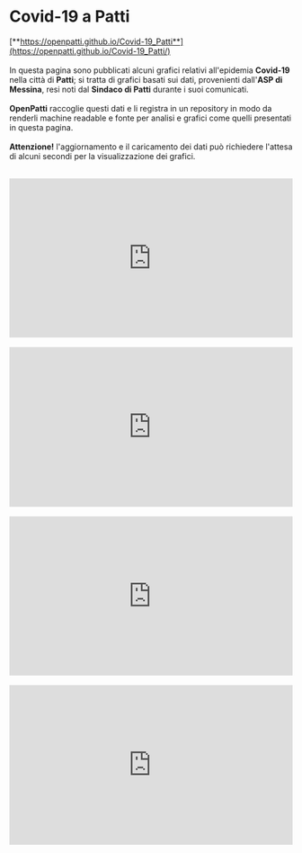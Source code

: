 # Covid-19 a Patti

[**https://openpatti.github.io/Covid-19_Patti**](https://openpatti.github.io/Covid-19_Patti/)<br/><br/>
In questa pagina sono pubblicati alcuni grafici relativi all'epidemia **Covid-19** nella città di **Patti**; si tratta di grafici basati sui dati, provenienti dall'**ASP di Messina**, resi noti dal **Sindaco di Patti** durante i suoi comunicati.<br/><br/>
**OpenPatti** raccoglie questi dati e li registra in un repository in modo da renderli machine readable e fonte per analisi e grafici come quelli presentati in questa pagina.<br/><br/>
**Attenzione!** l'aggiornamento e il caricamento dei dati può richiedere l'attesa di alcuni secondi per la visualizzazione dei grafici.
<br/><br/>

<!-- parametri principali -->
<div style="position: relative; overflow: hidden; width: 100%; padding-top: 56.25%;" >
<iframe src="https://datastudio.google.com/embed/reporting/7e6eb73c-2e7c-4f20-84da-fbe9fbeb38f9/page/SA0mB" frameborder="0" scrolling="no" style="position: absolute; top: 0; left: 0; bottom: 0; right: 0; width: 100%; height: 100%;" allowfullscreen></iframe>
</div>

<br/>
<!-- suddivisione positivi -->
<div style="position: relative; overflow: hidden; width: 100%; padding-top: 56.25%;" >
<iframe src="https://datastudio.google.com/embed/reporting/30754f9e-ba0f-4446-aecc-218df31500a3/page/SA0mB" frameborder="0" scrolling="no" style="position: absolute; top: 0; left: 0; bottom: 0; right: 0; width: 100%; height: 100%;" allowfullscreen></iframe>
</div>

<br/>
<!-- nuovi positivi -->
<div style="position: relative; overflow: hidden; width: 100%; padding-top: 56.25%;" >
<iframe src="https://datastudio.google.com/embed/reporting/ed912df4-7275-4555-97f6-fc1dcfb7d59e/page/SA0mB" frameborder="0" scrolling="no" style="position: absolute; top: 0; left: 0; bottom: 0; right: 0; width: 100%; height: 100%;" allowfullscreen></iframe>
</div>

<br/>
<!-- dati -->
<div style="position: relative; overflow: hidden; width: 100%; padding-top: 56.25%;" >
<iframe src="https://datastudio.google.com/embed/reporting/ae38da82-e56b-4efc-826a-a35b57856bc8/page/K87mB" frameborder="0" scrolling="no" style="position: absolute; top: 0; left: 0; bottom: 0; right: 0; width: 100%; height: 100%;" allowfullscreen></iframe>
</div>

